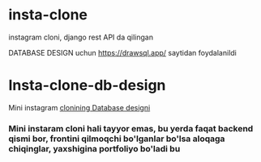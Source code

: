 # insta-clone
instagram cloni, django rest API da qilingan


DATABASE DESIGN uchun https://drawsql.app/ saytidan foydalanildi
# Insta-clone-db-design
Mini instagram [clonining Database designi](https://drawsql.app/teams/alpha-76/diagrams/insta-clone)



### Mini instaram cloni hali tayyor emas, bu yerda faqat backend qismi bor, frontini qilmoqchi bo'lganlar bo'lsa aloqaga chiqinglar, yaxshigina portfoliyo bo'ladi bu